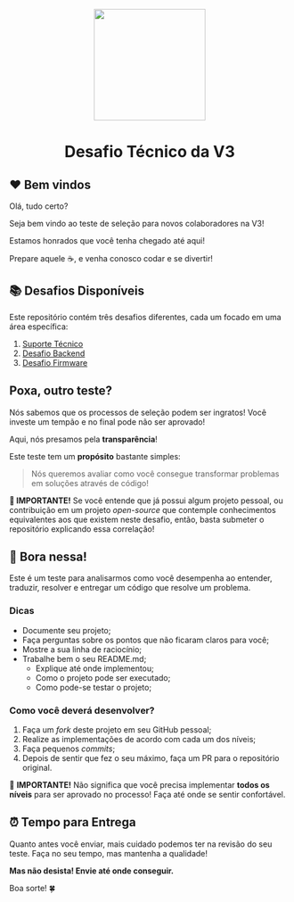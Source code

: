 <p align="center">
    <img src="./.github/logo.png" width="200px">
</p>

<h1 align="center" style="font-weight: bold;">Desafio Técnico da V3</h1>

## ❤️ Bem vindos

Olá, tudo certo?

Seja bem vindo ao teste de seleção para novos colaboradores na V3!

Estamos honrados que você tenha chegado até aqui!

Prepare aquele ☕️, e venha conosco codar e se divertir!

## 📚 Desafios Disponíveis

Este repositório contém três desafios diferentes, cada um focado em uma área específica:

1. [Suporte Técnico](SUPPORT.md)
2. [Desafio Backend](CLOUD.md)
3. [Desafio Firmware](FIRMWARE.md)
   
## Poxa, outro teste?

Nós sabemos que os processos de seleção podem ser ingratos! Você investe um tempão e no final pode não ser aprovado!

Aqui, nós presamos pela **transparência**!

Este teste tem um **propósito** bastante simples:

> Nós queremos avaliar como você consegue transformar problemas em soluções através de código!

**🚨 IMPORTANTE!** Se você entende que já possui algum projeto pessoal, ou contribuição em um projeto _open-source_ que contemple conhecimentos equivalentes aos que existem neste desafio, então, basta submeter o repositório explicando essa correlação!

## 🚀 Bora nessa!

Este é um teste para analisarmos como você desempenha ao entender, traduzir, resolver e entregar um código que resolve um problema.

### Dicas

- Documente seu projeto;
- Faça perguntas sobre os pontos que não ficaram claros para você;
- Mostre a sua linha de raciocínio;
- Trabalhe bem o seu README.md;
  - Explique até onde implementou;
  - Como o projeto pode ser executado;
  - Como pode-se testar o projeto;

### Como você deverá desenvolver?

1. Faça um _fork_ deste projeto em seu GitHub pessoal;
2. Realize as implementações de acordo com cada um dos níveis;
3. Faça pequenos _commits_;
4. Depois de sentir que fez o seu máximo, faça um PR para o repositório original.

🚨 **IMPORTANTE!** Não significa que você precisa implementar **todos os níveis** para ser aprovado no processo! Faça até onde se sentir confortável.

## ⏰ Tempo para Entrega

Quanto antes você enviar, mais cuidado podemos ter na revisão do seu teste. Faça no seu tempo, mas mantenha a qualidade!

**Mas não desista! Envie até onde conseguir.**

Boa sorte! 🍀
